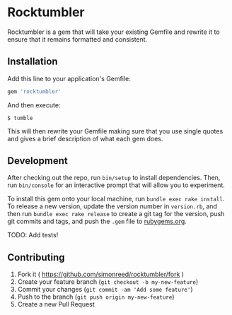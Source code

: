 # Rocktumbler

Rocktumbler is a gem that will take your existing Gemfile and rewrite it to ensure that it remains formatted and consistent.

## Installation

Add this line to your application's Gemfile:

```ruby
gem 'rocktumbler'
```

And then execute:

    $ tumble

This will then rewrite your Gemfile making sure that you use single quotes and gives a brief description of what each gem does.

## Development

After checking out the repo, run `bin/setup` to install dependencies. Then, run `bin/console` for an interactive prompt that will allow you to experiment.

To install this gem onto your local machine, run `bundle exec rake install`. To release a new version, update the version number in `version.rb`, and then run `bundle exec rake release` to create a git tag for the version, push git commits and tags, and push the `.gem` file to [rubygems.org](https://rubygems.org).

TODO: Add tests!

## Contributing

1. Fork it ( https://github.com/simonreed/rocktumbler/fork )
2. Create your feature branch (`git checkout -b my-new-feature`)
3. Commit your changes (`git commit -am 'Add some feature'`)
4. Push to the branch (`git push origin my-new-feature`)
5. Create a new Pull Request
